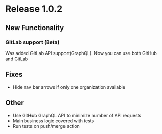 # Release 1.0.2

## New Functionality

### GitLab support (Beta)
Was added GitLab API support(GraphQL). Now you can use both GitHub and GitLab

## Fixes
- Hide nav bar arrows if only one organization available

## Other 

- Use GitHub GraphQL API to minimize number of API requests
- Main business logic covered with tests
- Run tests on push/merge action